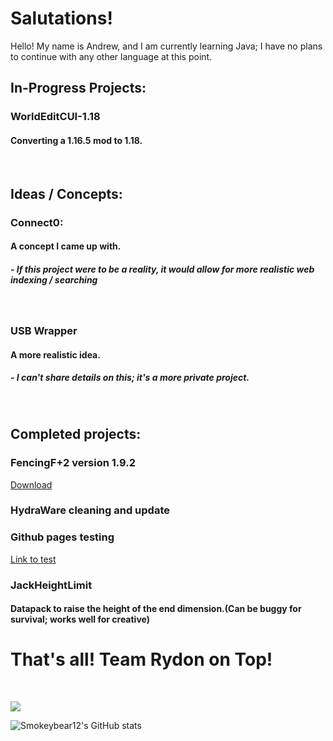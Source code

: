 # Salutations! 

Hello! My name is Andrew, and I am currently learning Java; I have no plans to continue with any other language at this point.

## In-Progress Projects:
### WorldEditCUI-1.18
#### Converting a 1.16.5 mod to 1.18.

<br>

## Ideas / Concepts:

### Connect0:

#### A concept I came up with.

##### - If this project were to be a reality, it would allow for more realistic web indexing / searching
<br>

### USB Wrapper
#### A more realistic idea.
##### - I can't share details on this; it's a more private project.
<br>

## Completed projects:
### FencingF+2 version 1.9.2
[Download](https://smokeybear12.github.io/fencingfplus2/v1.9.2)

### HydraWare cleaning and update

### Github pages testing
[Link to test](https://smokeybear12.github.io/fencingfplus2/)

### JackHeightLimit
#### Datapack to raise the height of the end dimension.(Can be buggy for survival; works well for creative)

# That's all! Team Rydon on Top!
<br>

![](https://komarev.com/ghpvc/?username=Smokeybear12&color=green)


![Smokeybear12's GitHub stats](https://github-readme-stats.vercel.app/api?username=Smokeybear12&show_icons=true&theme=tokyonight)
